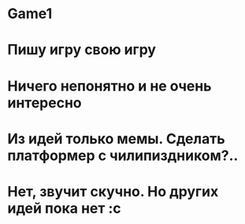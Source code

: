 # Game1

# Пишу игру свою игру
# Ничего непонятно и не очень интересно
# Из идей только мемы. Сделать платформер с чилипиздником?..
# Нет, звучит скучно. Но других идей пока нет :с
#
